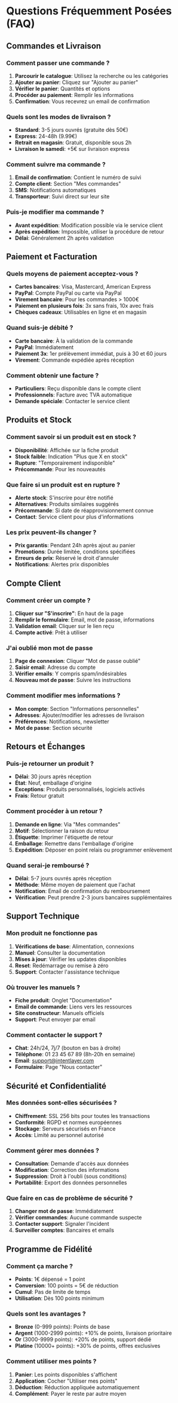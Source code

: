 # Questions Fréquemment Posées (FAQ)

## Commandes et Livraison

### Comment passer une commande ?
1. **Parcourir le catalogue**: Utilisez la recherche ou les catégories
2. **Ajouter au panier**: Cliquez sur "Ajouter au panier"
3. **Vérifier le panier**: Quantités et options
4. **Procéder au paiement**: Remplir les informations
5. **Confirmation**: Vous recevrez un email de confirmation

### Quels sont les modes de livraison ?
- **Standard**: 3-5 jours ouvrés (gratuite dès 50€)
- **Express**: 24-48h (9.99€)
- **Retrait en magasin**: Gratuit, disponible sous 2h
- **Livraison le samedi**: +5€ sur livraison express

### Comment suivre ma commande ?
1. **Email de confirmation**: Contient le numéro de suivi
2. **Compte client**: Section "Mes commandes"
3. **SMS**: Notifications automatiques
4. **Transporteur**: Suivi direct sur leur site

### Puis-je modifier ma commande ?
- **Avant expédition**: Modification possible via le service client
- **Après expédition**: Impossible, utiliser la procédure de retour
- **Délai**: Généralement 2h après validation

## Paiement et Facturation

### Quels moyens de paiement acceptez-vous ?
- **Cartes bancaires**: Visa, Mastercard, American Express
- **PayPal**: Compte PayPal ou carte via PayPal
- **Virement bancaire**: Pour les commandes > 1000€
- **Paiement en plusieurs fois**: 3x sans frais, 10x avec frais
- **Chèques cadeaux**: Utilisables en ligne et en magasin

### Quand suis-je débité ?
- **Carte bancaire**: À la validation de la commande
- **PayPal**: Immédiatement
- **Paiement 3x**: 1er prélèvement immédiat, puis à 30 et 60 jours
- **Virement**: Commande expédiée après réception

### Comment obtenir une facture ?
- **Particuliers**: Reçu disponible dans le compte client
- **Professionnels**: Facture avec TVA automatique
- **Demande spéciale**: Contacter le service client

## Produits et Stock

### Comment savoir si un produit est en stock ?
- **Disponibilité**: Affichée sur la fiche produit
- **Stock faible**: Indication "Plus que X en stock"
- **Rupture**: "Temporairement indisponible"
- **Précommande**: Pour les nouveautés

### Que faire si un produit est en rupture ?
- **Alerte stock**: S'inscrire pour être notifié
- **Alternatives**: Produits similaires suggérés
- **Précommande**: Si date de réapprovisionnement connue
- **Contact**: Service client pour plus d'informations

### Les prix peuvent-ils changer ?
- **Prix garantis**: Pendant 24h après ajout au panier
- **Promotions**: Durée limitée, conditions spécifiées
- **Erreurs de prix**: Réservé le droit d'annuler
- **Notifications**: Alertes prix disponibles

## Compte Client

### Comment créer un compte ?
1. **Cliquer sur "S'inscrire"**: En haut de la page
2. **Remplir le formulaire**: Email, mot de passe, informations
3. **Validation email**: Cliquer sur le lien reçu
4. **Compte activé**: Prêt à utiliser

### J'ai oublié mon mot de passe
1. **Page de connexion**: Cliquer "Mot de passe oublié"
2. **Saisir email**: Adresse du compte
3. **Vérifier emails**: Y compris spam/indésirables
4. **Nouveau mot de passe**: Suivre les instructions

### Comment modifier mes informations ?
- **Mon compte**: Section "Informations personnelles"
- **Adresses**: Ajouter/modifier les adresses de livraison
- **Préférences**: Notifications, newsletter
- **Mot de passe**: Section sécurité

## Retours et Échanges

### Puis-je retourner un produit ?
- **Délai**: 30 jours après réception
- **État**: Neuf, emballage d'origine
- **Exceptions**: Produits personnalisés, logiciels activés
- **Frais**: Retour gratuit

### Comment procéder à un retour ?
1. **Demande en ligne**: Via "Mes commandes"
2. **Motif**: Sélectionner la raison du retour
3. **Étiquette**: Imprimer l'étiquette de retour
4. **Emballage**: Remettre dans l'emballage d'origine
5. **Expédition**: Déposer en point relais ou programmer enlèvement

### Quand serai-je remboursé ?
- **Délai**: 5-7 jours ouvrés après réception
- **Méthode**: Même moyen de paiement que l'achat
- **Notification**: Email de confirmation du remboursement
- **Vérification**: Peut prendre 2-3 jours bancaires supplémentaires

## Support Technique

### Mon produit ne fonctionne pas
1. **Vérifications de base**: Alimentation, connexions
2. **Manuel**: Consulter la documentation
3. **Mises à jour**: Vérifier les updates disponibles
4. **Reset**: Redémarrage ou remise à zéro
5. **Support**: Contacter l'assistance technique

### Où trouver les manuels ?
- **Fiche produit**: Onglet "Documentation"
- **Email de commande**: Liens vers les ressources
- **Site constructeur**: Manuels officiels
- **Support**: Peut envoyer par email

### Comment contacter le support ?
- **Chat**: 24h/24, 7j/7 (bouton en bas à droite)
- **Téléphone**: 01 23 45 67 89 (8h-20h en semaine)
- **Email**: support@intentlayer.com
- **Formulaire**: Page "Nous contacter"

## Sécurité et Confidentialité

### Mes données sont-elles sécurisées ?
- **Chiffrement**: SSL 256 bits pour toutes les transactions
- **Conformité**: RGPD et normes européennes
- **Stockage**: Serveurs sécurisés en France
- **Accès**: Limité au personnel autorisé

### Comment gérer mes données ?
- **Consultation**: Demande d'accès aux données
- **Modification**: Correction des informations
- **Suppression**: Droit à l'oubli (sous conditions)
- **Portabilité**: Export des données personnelles

### Que faire en cas de problème de sécurité ?
1. **Changer mot de passe**: Immédiatement
2. **Vérifier commandes**: Aucune commande suspecte
3. **Contacter support**: Signaler l'incident
4. **Surveiller comptes**: Bancaires et emails

## Programme de Fidélité

### Comment ça marche ?
- **Points**: 1€ dépensé = 1 point
- **Conversion**: 100 points = 5€ de réduction
- **Cumul**: Pas de limite de temps
- **Utilisation**: Dès 100 points minimum

### Quels sont les avantages ?
- **Bronze** (0-999 points): Points de base
- **Argent** (1000-2999 points): +10% de points, livraison prioritaire
- **Or** (3000-9999 points): +20% de points, support dédié
- **Platine** (10000+ points): +30% de points, offres exclusives

### Comment utiliser mes points ?
1. **Panier**: Les points disponibles s'affichent
2. **Application**: Cocher "Utiliser mes points"
3. **Déduction**: Réduction appliquée automatiquement
4. **Complément**: Payer le reste par autre moyen